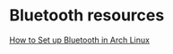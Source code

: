 Bluetooth resources
===

[How to Set up Bluetooth in Arch Linux](https://www.jeremymorgan.com/tutorials/linux/how-to-bluetooth-arch-linux/)
